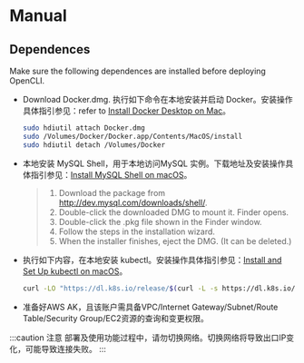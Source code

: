 # Manual
## Dependences
Make sure the following dependences are installed before deploying OpenCLI.
- Download Docker.dmg. 执行如下命令在本地安装并启动 Docker。安装操作具体指引参见：refer to [Install Docker Desktop on Mac](https://docs.docker.com/desktop/install/mac-install/)。

  ``` bash title='本地安装并启动 Docker'
  sudo hdiutil attach Docker.dmg
  sudo /Volumes/Docker/Docker.app/Contents/MacOS/install
  sudo hdiutil detach /Volumes/Docker
  ```

- 本地安装 MySQL Shell，用于本地访问MySQL 实例。下载地址及安装操作具体指引参见：[Install MySQL Shell on macOS](https://dev.mysql.com/doc/mysql-shell/8.0/en/mysql-shell-install-macos-quick.html)。

  >1. Download the package from http://dev.mysql.com/downloads/shell/.
  >2. Double-click the downloaded DMG to mount it. Finder opens.
  >3. Double-click the .pkg file shown in the Finder window.
  >4. Follow the steps in the installation wizard.
  >5. When the installer finishes, eject the DMG. (It can be deleted.)

- 执行如下内容，在本地安装 kubectl。安装操作具体指引参见：[Install and Set Up kubectl on macOS](https://kubernetes.io/docs/tasks/tools/install-kubectl-macos/)。
  ``` bash
  curl -LO "https://dl.k8s.io/release/$(curl -L -s https://dl.k8s.io/release/stable.txt)/bin/darwin/arm64/kubectl"
  ```

- 准备好AWS AK，且该账户需具备VPC/Internet Gateway/Subnet/Route Table/Security Group/EC2资源的查询和变更权限。


:::caution 注意
部署及使用功能过程中，请勿切换网络。切换网络将导致出口IP变化，可能导致连接失败。
:::